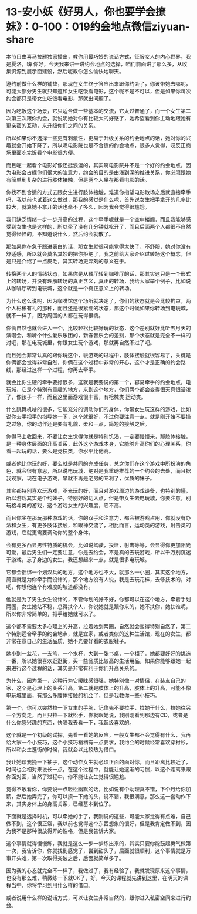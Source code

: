 # 13-安小妖《好男人，你也要学会撩妹》：0-100：019约会地点微信ziyuan-share

本节目由喜马拉雅独家播出，教你用最巧妙的说话方式，征服女人的内心世界，我是夏洛，嗨 你好，今天我来讲一讲约会地点的选择，咱们前面讲了那么多，从收集资源到展示面建设，然后呢教你怎么愉快地聊天。

邀约前做什么样的铺垫，那现在女生终于答应出来跟你约会了，你该带她去哪呢，可能大部分男生就只知道和女生吃饭看电影，这个呢不是不可以，但是如果你每次约会都只是带女生吃饭看电影，那就出问题了。

因为吃饭这个场景，它只适合做一些基本的交流，它太过普通了，而一个女生第二次第三次跟你约会，就说明她对你有比较大的好感了，她希望看到你主动地跟她有更亲密的互动，来升级你们之间的关系。

所以如果你不选择一些更有刺激性，更易于升级关系的约会地点的话，她对你的兴趣就会开始下降了，所以呢电影院也是不合适的约会地点，很多人觉得，哎反正商场里面吃完饭看个电影很方便。

而且呢一起看个电影好像还挺浪漫的，其实啊电影院并不是一个好的约会地点，因为电影会占据你们很大的注意力，约会的目的是由浅到深的推进关系，你必须跟她有简单到复杂的进行肢体接触，但是两个人坐在那看电影的话。

你找不到合适的方式去跟女生进行肢体接触，难道你指望电影散场之后就直接牵手吗，我以前也试着这么做过，那我的感觉是什么呢，首先说女生把手拿开的几率比较大，就算她不拿开的话也牵不了多久，因为我会觉得很尴尬。

我们缺乏情绪一步一步升高的过程，这个牵手呢就是一个空中楼阁，而且我能够感受到女生也是这样的，所以牵了没有几分钟就松开了，而且后面两个人都很不自然觉得怪怪的，不知道说什么，然后约会就散了。

那如果你在急于跟进表白的话，那女生就很可能觉得太快了，不舒服，她对你没有舒适感，所以就会莫名其妙的把你拒绝了，我之前给大家介绍过转场这个概念，但是只是介绍了一点皮毛，其实转场更深刻的意义在于。

转换两个人的情绪状态，如果你是从餐厅转到咖啡厅的话，那其实这只是一个形式上的转场，并没有理解转场的真正含义，真正的转场，我给大家举个例子，比如说从咖啡厅转到电玩城，这个就是一个真正意义上的转场。

为什么这么说呢，因为咖啡馆这个场所就决定了，你们的状态就是会比较拘束，两个人彬彬有礼的那种，而且还是很紧绷的状态，那这个时候如果你转场到电玩城，就不一样了，因为周围的人都在玩得很嗨。

你俩自然也就会进入一个，比较轻松比较好玩的状态，这个差别就好比听五月天的演唱会，和听个什么爱乐乐团的，新春音乐会的差别，那个状态就是完全不一样的对吧，那在电玩城里，你跟女生玩个游戏，那就再自然不过了吧。

而且她会非常认真的跟你玩这个，玩游戏的过程中，肢体接触就很容易了，关键是你俩都会觉得非常自然，你俩在这个过程中非常的开心，这个才是正确的约会路线，那经过这样一个过程，你再去牵手。

就会比你生硬的牵手要好很多，这就是我要说的第一个，容易牵手的约会地点，电玩城，它是个特别有童趣的地方，来到这个地方，你们两个都会变得很天真很活泼了，像孩子一样，而且这里面游戏很丰富，有枪械类 运动类。

什么跳舞机啥的很多，它能充分的调动你们的身体，你带女生玩这样的游戏，比如说你去手把手的指导她一下，这个就很好，不过你要注意一点，就是刚开始不要操之过急，你的动作还是要有礼貌，柔和一点，简短的接触之后。

你得马上收回来，不要让女生觉得你就是特别饥渴，一定要慢慢来，那肢体接触，是一种身体层面的升高关系，此外这个游戏本身，它能够升高你们的心理关系，你看一起玩的话，要么是竞技类，你水平比他高。

或者他比你玩的好，要么就是共同的完成任务，总之你们在这个游戏中所扮演的角色，就会很有意思，所以说电玩城，绝对是我重磅推荐的一个约会的去处，而且据我观察，现在电子游戏，早就不再是宅男的专利了，优质的妹子。

其实都特别喜欢玩游戏，不光玩的好，而且对游戏周边的游戏设备，也特别的懂，所以游戏其实是个约妹子，特别好的切入点，但是带女生去电玩城，你要注意，别玩格斗类的游戏，这个游戏女生的兴趣度，它不高。

而且你坐在那玩那种游戏的话，你的双手和注意力，都会被游戏占用，你就没有办法和女生，有更多肢体接触，和眼神交流了，相比而言，运动类的游戏，射击类的游戏，它就更需要调动你的整个身体。

会有更多凸显男性特质的机会，比如说驾驶，投篮，射击等等，会显得你更加阳光可爱，最后男生们一定要注意，你是去约会，不是真的去玩游戏，所以千万别沉迷于游戏，忘了身边的女生，我还想起来一点，就是很多电玩城。

它都会捆绑一个划汉兵的地方，这个地方也不大，就那么一小圈，其实这个地方，简直就是为你牵手而设计的，那个地方没有人说，我是去玩花样，去修技术的，对吧，你想他连个有难度的坡道都没有。

他就是为了男生女生设计的，不管你划的好不好，你都可以在这个地方，牵着手划两圈，女生她站不稳，总得扶个人，你说她就是跟你来的，她不扶你，她扶谁呢，所以你非常简单的，把手给她就可以了。

这个都不需要太多心理上的升高，拉着她划两圈，自然就会变得特别自然了，第二个特别适合牵手的约会地点，就是宜家，或者类似的这种生活馆，现在的女生，都非常在意自己的生活品质，她不光要好看的衣服鞋子。

她小到一盆花，一支笔，一个水杯，大到一张书桌，一个柜子，她都要好好的挑选一番，所以她很喜欢逛逛街，买一些品质比较高的生活用品，如果你能够跟她一起来进行这个过程的话，其实是非常有利于你们升高关系的。

为什么，因为第一，这种行为它暧昧感很强，她特别像一对情侣，在装点自己的家，这个是心理上的关系升高，第二就是肢体上的升高，肢体上的升高，可能不像电玩城里面，有那么多肢体接触的机会了，但是我教你一些小技巧。

第一个，你可以突然拉一下女生的手腕，记住先不要拉手，拉她干什么，拉她往另一个方向走，而且只拉一下就松手，你就跟她说，我刚刚看到那边有CD，或者是什么你感兴趣的东西，快陪我去看一下，我超级喜欢的。

这个就是一个初级的试探，先看一看她的反应，一般女生都不会觉得有什么，我再给大家一个小技巧，这个小技巧稍稍有一点要求，我约会的时候经常喜欢穿衬衫，所以和女生逛街的时候，我就会以比较热为借口。

我让她帮我挽一下袖子，这个动作女生就必须正面的面对你，而且距离比较近了，时间也会相对来说长一点，在这个过程中，就能让她逐渐的习惯，以这个距离来跟你面对面，当然了过程中，你不能让女生觉得很尴尬。

觉得不敢看你，你要说一点轻松幽默的话，比如说有个助理真不错，下个月给你加薪，然后她弄完了，你可以摸一下她的头，说不错，我很满意，那么这一套动作下来，其实身体上的身高关系，已经基本到位了。

下面就是选择时机，可以牵她的手了，我刚说的这些，可能大家觉得有点难，自己做不到，这个很正常，我以前也觉得这个东西想象的很好，但是我肯定做不到，因为我不是那种很放得开的性格，但是我告诉大家。

这个事情就得慢慢练，我就是这么一步一步练出来的，其实只要你能鼓起勇气做第一次，我告诉你，你就找到感觉了，尝到甜头了，后面就很顺利，这个事情就是万事开头难，第一次取得突破之后，后面就简单多了。

因为我的心态就完全不一样了，我做过了，我有经验了，我就发现原来这个事情，也没有那么难，稍微练一下就OK了，好，今天的课程就先讲到这里，在明天的课程当中，你将学习到用什么样的借口。

或者说用什么样的说话方式，可以让女生非常自然的，跟你进入私密空间来进行约会。